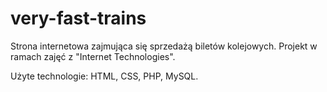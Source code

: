 # very-fast-trains
Strona internetowa zajmująca się sprzedażą biletów kolejowych. Projekt w ramach zajęć z "Internet Technologies".

Użyte technologie: HTML, CSS, PHP, MySQL.
